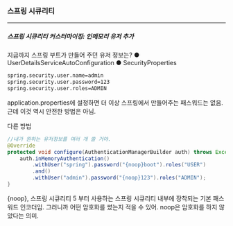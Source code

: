 <h3>스프링 시큐리티</h3>
<hr/>
<h5>스프링 시큐리티 커스터마이징: 인메모리 유저 추가</h5>

지금까지 스프링 부트가 만들어 주던 유저 정보는?
	● UserDetailsServiceAutoConfiguration
	● SecurityProperties

```xml
spring.security.user.name=admin
spring.security.user.password=123
spring.security.user.roles=ADMIN
```

application.properties에 설정하면 더 이상 스프링에서 만들어주는 패스워드는 없음. 근데 이것 역시 안전한 방법은 아님.

다른 방법

```java
//내가 원하는 유저정보를 여러 개 쓸 거야.
@Override
protected void configure(AuthenticationManagerBuilder auth) throws Exception {
    auth.inMemoryAuthentication()
        .withUser("spring").password("{noop}boot").roles("USER")
        .and()
        .withUser("admin").password("{noop}123").roles("ADMIN");
}
```

{noop}, 스프링 시큐리티 5 부터 사용하는 스프링 시큐리티 내부에 장착되는 기본 패스워드 인코더임. 그러니까 어떤 암호화를 썼는지 적을 수 있어. noop은 암호화를 하지 않았다는 의미.

